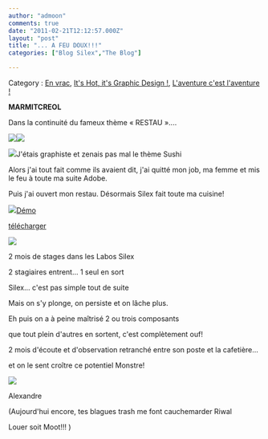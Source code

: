 ```yaml
---
author: "admoon"
comments: true
date: "2011-02-21T12:12:57.000Z"
layout: "post"
title: "... A FEU DOUX!!!"
categories: ["Blog Silex","The Blog"]

---
```

Category : [En vrac](../category/en-vrac/), [It's Hot, it's Graphic Design !](../category/its-hot-its-graphic-design/), [L'aventure c'est l'aventure !](../category/laventure-cest-laventure/)

**MARMITCREOL**

Dans la continuité du fameux thème « RESTAU »....

![](../wp-includes/js/tinymce/plugins/wordpress/img/trans.gif)<!-- more -->![](https://www.silexlabs.org/wp-content/uploads/2011/02/captureAccueil-copie2-680x387.jpg)

![](../wp-includes/js/tinymce/plugins/wordpress/img/trans.gif)J'étais graphiste et zenais pas mal le thème Sushi

Alors j'ai tout fait comme ils avaient dit, j'ai quitté mon job, ma femme et mis le feu à toute ma suite Adobe.

Puis j'ai ouvert mon restau. Désormais Silex fait toute ma cuisine!

![](../wp-includes/js/tinymce/plugins/wordpress/img/trans.gif)[Démo](http://silexprod.com/marmitcreol/)

[télécharger](https://www.silexlabs.org/?p=2461)

![](../wp-includes/js/tinymce/plugins/wordpress/img/trans.gif)

2 mois de stages dans les Labos Silex

2 stagiaires entrent... 1 seul en sort

Silex... c'est pas simple tout de suite

Mais on s'y plonge, on persiste et on lâche plus.

Eh puis on a à peine maîtrisé 2 ou trois composants

que tout plein d'autres en sortent, c'est complètement ouf!

2 mois d'écoute et d'observation retranché entre son poste et la cafetière...

et on le sent croître ce potentiel Monstre!

![](../wp-includes/js/tinymce/plugins/wordpress/img/trans.gif)

Alexandre

(Aujourd'hui encore, tes blagues trash me font cauchemarder Riwal

Louer soit Moot!!! )


